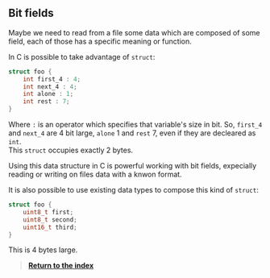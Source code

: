 ## Bit fields

Maybe we need to read from a file some data which are composed of some field, each of those has a specific meaning or function.

In C is possible to take advantage of `struct`:

```c
struct foo {
    int first_4 : 4;
    int next_4 : 4;
    int alone : 1;
    int rest : 7;
}
```

Where `:` is an operator which specifies that variable's size in bit. So, `first_4` and `next_4` are 4 bit large, `alone` 1 and `rest` 7, even if they are decleared as `int`.
\
This `struct` occupies exactly 2 bytes.

Using this data structure in C is powerful working with bit fields, expecially reading or writing on files data with a knwon format.

It is also possible to use existing data types to compose this kind of `struct`:

```c
struct foo {
    uint8_t first;
    uint8_t second;
    uint16_t third;
}
```

This is 4 bytes large.


> [**Return to the index**](../Advanced%20C.md)
